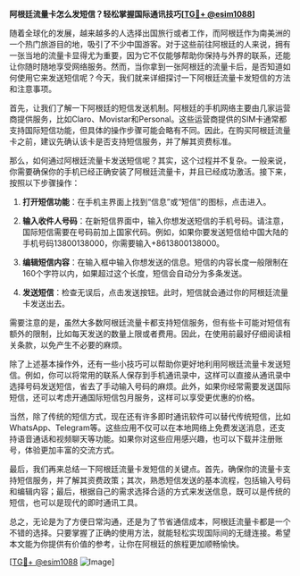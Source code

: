 **阿根廷流量卡怎么发短信？轻松掌握国际通讯技巧[[TG💪+ @esim1088](https://t.me/s/esim1088)]**

随着全球化的发展，越来越多的人选择出国旅行或者工作，而阿根廷作为南美洲的一个热门旅游目的地，吸引了不少中国游客。对于这些前往阿根廷的人来说，拥有一张当地的流量卡显得尤为重要，因为它不仅能够帮助你保持与外界的联系，还能让你随时随地享受网络服务。然而，当你拿到一张阿根廷的流量卡后，是否知道如何使用它来发送短信呢？今天，我们就来详细探讨一下阿根廷流量卡发短信的方法和注意事项。

首先，让我们了解一下阿根廷的短信发送机制。阿根廷的手机网络主要由几家运营商提供服务，比如Claro、Movistar和Personal。这些运营商提供的SIM卡通常都支持国际短信功能，但具体的操作步骤可能会略有不同。因此，在购买阿根廷流量卡之前，建议先确认该卡是否支持短信服务，并了解其资费标准。

那么，如何通过阿根廷流量卡发送短信呢？其实，这个过程并不复杂。一般来说，你需要确保你的手机已经正确安装了阿根廷流量卡，并且已经成功激活。接下来，按照以下步骤操作：

1. **打开短信功能**：在手机主界面上找到“信息”或“短信”的图标，点击进入。
   
2. **输入收件人号码**：在新短信界面中，输入你想发送短信的手机号码。请注意，国际短信需要在号码前加上国家代码。例如，如果你要发送短信给中国大陆的手机号码13800138000，你需要输入+8613800138000。

3. **编辑短信内容**：在输入框中输入你想发送的信息。短信的内容长度一般限制在160个字符以内，如果超过这个长度，短信会自动分为多条发送。

4. **发送短信**：检查无误后，点击发送按钮。此时，短信就会通过你的阿根廷流量卡发送出去。

需要注意的是，虽然大多数阿根廷流量卡都支持短信服务，但有些卡可能对短信有额外的限制，比如每天发送的数量上限或者费用。因此，在使用前最好仔细阅读相关条款，以免产生不必要的麻烦。

除了上述基本操作外，还有一些小技巧可以帮助你更好地利用阿根廷流量卡发送短信。例如，你可以将常用的联系人保存到手机通讯录中，这样可以直接从通讯录中选择号码发送短信，省去了手动输入号码的麻烦。此外，如果你经常需要发送国际短信，还可以考虑开通国际短信包月服务，这样可以享受更优惠的价格。

当然，除了传统的短信方式，现在还有许多即时通讯软件可以替代传统短信，比如WhatsApp、Telegram等。这些应用不仅可以在本地网络上免费发送消息，还支持语音通话和视频聊天等功能。如果你对这些应用感兴趣，也可以下载并注册账号，体验更加丰富的交流方式。

最后，我们再来总结一下阿根廷流量卡发短信的关键点。首先，确保你的流量卡支持短信服务，并了解其资费政策；其次，熟悉短信发送的基本流程，包括输入号码和编辑内容；最后，根据自己的需求选择合适的方式来发送信息，既可以是传统的短信，也可以是现代的即时通讯工具。

总之，无论是为了方便日常沟通，还是为了节省通信成本，阿根廷流量卡都是一个不错的选择。只要掌握了正确的使用方法，就能轻松实现国际间的无缝连接。希望本文能为你提供有价值的参考，让你在阿根廷的旅程更加顺畅愉快。

[[TG💪+ @esim1088](https://t.me/s/esim1088) ![Image](https://i.postimg.cc/4NQfJmqS/Snipaste-2025-05-13-00-14-12.png)]